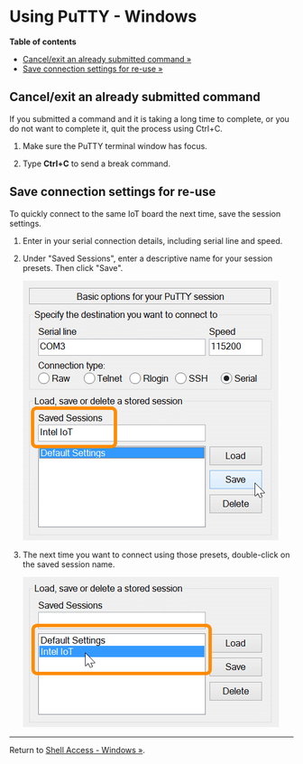 # Using PuTTY - Windows


**Table of contents**

* [Cancel/exit an already submitted command »](#cancelexit-an-already-submitted-command)
* [Save connection settings for re-use »](#save-connection-settings-for-re-use)


## Cancel/exit an already submitted command

If you submitted a command and it is taking a long time to complete, or you do not want to complete it, quit the process using Ctrl+C.

1. Make sure the PuTTY terminal window has focus.

2. Type **Ctrl+C** to send a break command.


## Save connection settings for re-use

To quickly connect to the same IoT board the next time, save the session settings.

1. Enter in your serial connection details, including serial line and speed.

2. Under "Saved Sessions", enter a descriptive name for your session presets. Then click "Save".

	![Saved sessions section of PuTTY](images/putty-saved_sessions.png)

3. The next time you want to connect using those presets, double-click on the saved session name.

	![Click on saved session to connect](images/putty-click_saved_session.png)


---

Return to [Shell Access - Windows »](serial_connection.md#next-steps).

